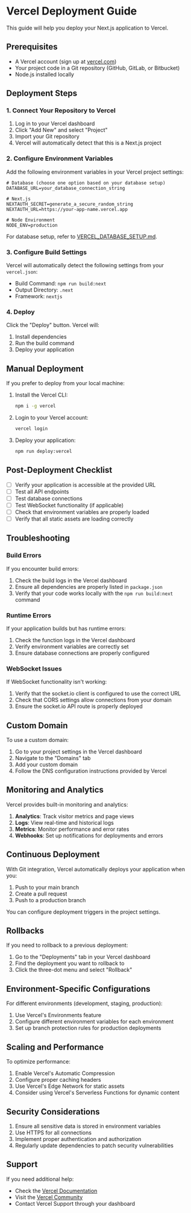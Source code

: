 # Vercel Deployment Guide

This guide will help you deploy your Next.js application to Vercel.

## Prerequisites

- A Vercel account (sign up at [vercel.com](https://vercel.com))
- Your project code in a Git repository (GitHub, GitLab, or Bitbucket)
- Node.js installed locally

## Deployment Steps

### 1. Connect Your Repository to Vercel

1. Log in to your Vercel dashboard
2. Click "Add New" and select "Project"
3. Import your Git repository
4. Vercel will automatically detect that this is a Next.js project

### 2. Configure Environment Variables

Add the following environment variables in your Vercel project settings:

```
# Database (choose one option based on your database setup)
DATABASE_URL=your_database_connection_string

# Next.js
NEXTAUTH_SECRET=generate_a_secure_random_string
NEXTAUTH_URL=https://your-app-name.vercel.app

# Node Environment
NODE_ENV=production
```

For database setup, refer to [VERCEL_DATABASE_SETUP.md](./VERCEL_DATABASE_SETUP.md).

### 3. Configure Build Settings

Vercel will automatically detect the following settings from your `vercel.json`:

- Build Command: `npm run build:next`
- Output Directory: `.next`
- Framework: `nextjs`

### 4. Deploy

Click the "Deploy" button. Vercel will:

1. Install dependencies
2. Run the build command
3. Deploy your application

## Manual Deployment

If you prefer to deploy from your local machine:

1. Install the Vercel CLI:
   ```bash
   npm i -g vercel
   ```

2. Login to your Vercel account:
   ```bash
   vercel login
   ```

3. Deploy your application:
   ```bash
   npm run deploy:vercel
   ```

## Post-Deployment Checklist

- [ ] Verify your application is accessible at the provided URL
- [ ] Test all API endpoints
- [ ] Test database connections
- [ ] Test WebSocket functionality (if applicable)
- [ ] Check that environment variables are properly loaded
- [ ] Verify that all static assets are loading correctly

## Troubleshooting

### Build Errors

If you encounter build errors:

1. Check the build logs in the Vercel dashboard
2. Ensure all dependencies are properly listed in `package.json`
3. Verify that your code works locally with the `npm run build:next` command

### Runtime Errors

If your application builds but has runtime errors:

1. Check the function logs in the Vercel dashboard
2. Verify environment variables are correctly set
3. Ensure database connections are properly configured

### WebSocket Issues

If WebSocket functionality isn't working:

1. Verify that the socket.io client is configured to use the correct URL
2. Check that CORS settings allow connections from your domain
3. Ensure the socket.io API route is properly deployed

## Custom Domain

To use a custom domain:

1. Go to your project settings in the Vercel dashboard
2. Navigate to the "Domains" tab
3. Add your custom domain
4. Follow the DNS configuration instructions provided by Vercel

## Monitoring and Analytics

Vercel provides built-in monitoring and analytics:

1. **Analytics**: Track visitor metrics and page views
2. **Logs**: View real-time and historical logs
3. **Metrics**: Monitor performance and error rates
4. **Webhooks**: Set up notifications for deployments and errors

## Continuous Deployment

With Git integration, Vercel automatically deploys your application when you:

1. Push to your main branch
2. Create a pull request
3. Push to a production branch

You can configure deployment triggers in the project settings.

## Rollbacks

If you need to rollback to a previous deployment:

1. Go to the "Deployments" tab in your Vercel dashboard
2. Find the deployment you want to rollback to
3. Click the three-dot menu and select "Rollback"

## Environment-Specific Configurations

For different environments (development, staging, production):

1. Use Vercel's Environments feature
2. Configure different environment variables for each environment
3. Set up branch protection rules for production deployments

## Scaling and Performance

To optimize performance:

1. Enable Vercel's Automatic Compression
2. Configure proper caching headers
3. Use Vercel's Edge Network for static assets
4. Consider using Vercel's Serverless Functions for dynamic content

## Security Considerations

1. Ensure all sensitive data is stored in environment variables
2. Use HTTPS for all connections
3. Implement proper authentication and authorization
4. Regularly update dependencies to patch security vulnerabilities

## Support

If you need additional help:

- Check the [Vercel Documentation](https://vercel.com/docs)
- Visit the [Vercel Community](https://vercel.com/community)
- Contact Vercel Support through your dashboard